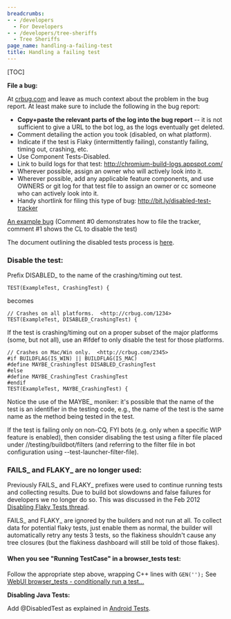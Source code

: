 ```yaml
---
breadcrumbs:
- - /developers
  - For Developers
- - /developers/tree-sheriffs
  - Tree Sheriffs
page_name: handling-a-failing-test
title: Handling a failing test
---
```


[TOC]

**File a bug:**

At [crbug.com](http://crbug.com) and leave as much context about the problem in
the bug report. At least make sure to include the following in the bug report:

*   **Copy+paste the relevant parts of the log into the bug report** --
            it is not sufficient to give a URL to the bot log, as the logs
            eventually get deleted.
*   Comment detailing the action you took (disabled, on what platform).
*   Indicate if the test is Flaky (intermittently failing), constantly
            failing, timing out, crashing, etc.
*   Use Component Tests-Disabled.
*   Link to build logs for that test:
            <http://chromium-build-logs.appspot.com/>
*   Wherever possible, assign an owner who will actively look into it.
*   Wherever possible, add any applicable feature components, and use
            OWNERS or git log for that test file to assign an owner or cc
            someone who can actively look into it.
*   Handy shortlink for filing this type of bug:
            <http://bit.ly/disabled-test-tracker>

[An example bug](http://crbug.com/130358) (Comment #0 demonstrates how to file
the tracker, comment #1 shows the CL to disable the test)

The document outlining the disabled tests process is
[here](http://bit.ly/chrome-disabled-tests).

### Disable the test:

Prefix DISABLED_ to the name of the crashing/timing out test.

```none
TEST(ExampleTest, CrashingTest) {
```

becomes

```none
// Crashes on all platforms.  <http://crbug.com/1234>
TEST(ExampleTest, DISABLED_CrashingTest) {
```

If the test is crashing/timing out on a proper subset of the major platforms
(some, but not all), use an #ifdef to only disable the test for those platforms.

```none
// Crashes on Mac/Win only.  <http://crbug.com/2345>
#if BUILDFLAG(IS_WIN) || BUILDFLAG(IS_MAC)
#define MAYBE_CrashingTest DISABLED_CrashingTest
#else
#define MAYBE_CrashingTest CrashingTest
#endif
TEST(ExampleTest, MAYBE_CrashingTest) {
```

Notice the use of the MAYBE_ moniker: it's possible that the name of the test is
an identifier in the testing code, e.g., the name of the test is the same name
as the method being tested in the test.

If the test is failing only on non-CQ, FYI bots (e.g. only when a specific WIP
feature is enabled), then consider disabling the test using a filter file placed
under //testing/buildbot/filters (and referring to the filter file in bot
configuration using --test-launcher-filter-file).

### FAILS_ and FLAKY_ are no longer used:

Previously FAILS_ and FLAKY_ prefixes were used to continue running tests and
collecting results. Due to build bot slowdowns and false failures for developers
we no longer do so. This was discussed in the Feb 2012 [Disabling Flaky Tests
thread](https://groups.google.com/a/chromium.org/group/chromium-dev/browse_thread/thread/fcec09fc659f39a6/ef71cbf47185c095#).

FAILS_ and FLAKY_ are ignored by the builders and not run at all. To collect
data for potential flaky tests, just enable them as normal, the builder will
automatically retry any tests 3 tests, so the flakiness shouldn't cause any tree
closures (but the flakiness dashboard will still be told of those flakes).

#### When you see "Running TestCase" in a browser_tests test:

Follow the appropriate step above, wrapping C++ lines with `GEN('');` See [WebUI
browser_tests - conditionally run a
test...](/Home/domui-testing/webui-browser_tests#TOC-Conditionally-run-a-test-using-gene)

**Disabling Java Tests:**

Add @DisabledTest as explained in [Android Tests](/developers/testing/android-tests).